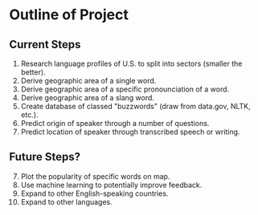 # Outline of Project

## Current Steps

1. Research language profiles of U.S. to split into sectors (smaller the better).
2. Derive geographic area of a single word.
3. Derive geographic area of a specific pronounciation of a word.
4. Derive geographic area of a slang word.
5. Create database of classed "buzzwords" (draw from data.gov, NLTK, etc.).
6. Predict origin of speaker through a number of questions.
7. Predict location of speaker through transcribed speech or writing.

## Future Steps?
7. Plot the popularity of specific words on map.
8. Use machine learning to potentially improve feedback.
9. Expand to other English-speaking countries.
10. Expand to other languages.
